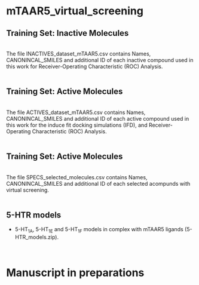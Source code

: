 # mTAAR5_virtual_screening

## Training Set: Inactive Molecules 
<br/>
The file INACTIVES_dataset_mTAAR5.csv contains Names, CANONINCAL_SMILES and additional ID of each inactive compound used in this work for Receiver-Operating Characteristic (ROC) Analysis.<br/>
<br/>

## Training Set: Active Molecules 
<br/>
The file ACTIVES_dataset_mTAAR5.csv contains Names, CANONINCAL_SMILES and additional ID of each active compound used in this work for the induce fit docking simulations (IFD), and Receiver-Operating Characteristic (ROC) Analysis.<br/>
<br/>

## Training Set: Active Molecules 
<br/>
The file SPECS_selected_molecules.csv contains Names, CANONINCAL_SMILES and additional ID of each selected acompunds with virtual screening.<br/>
<br/>


## 5-HTR models
- <p>5-HT<sub>1A</sub>, 5-HT<sub>1E</sub> and 5-HT<sub>1F</sub> models in complex with mTAAR5 ligands (5-HTR_models.zip).<p><br/>


# Manuscript in preparations
